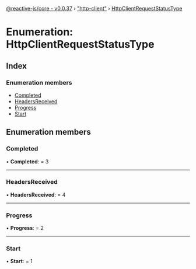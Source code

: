 [@reactive-js/core - v0.0.37](../README.md) › ["http-client"](../modules/_http_client_.md) › [HttpClientRequestStatusType](_http_client_.httpclientrequeststatustype.md)

# Enumeration: HttpClientRequestStatusType

## Index

### Enumeration members

* [Completed](_http_client_.httpclientrequeststatustype.md#completed)
* [HeadersReceived](_http_client_.httpclientrequeststatustype.md#headersreceived)
* [Progress](_http_client_.httpclientrequeststatustype.md#progress)
* [Start](_http_client_.httpclientrequeststatustype.md#start)

## Enumeration members

###  Completed

• **Completed**: = 3

___

###  HeadersReceived

• **HeadersReceived**: = 4

___

###  Progress

• **Progress**: = 2

___

###  Start

• **Start**: = 1
